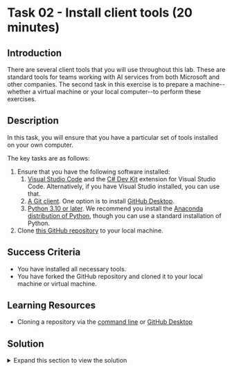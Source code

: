 # Task 02 - Install client tools (20 minutes)

## Introduction

There are several client tools that you will use throughout this lab. These are standard tools for teams working with AI services from both Microsoft and other companies. The second task in this exercise is to prepare a machine--whether a virtual machine or your local computer--to perform these exercises.

## Description

In this task, you will ensure that you have a particular set of tools installed on your own computer.

The key tasks are as follows:

1. Ensure that you have the following software installed:
   1. [Visual Studio Code](https://code.visualstudio.com/) and the [C# Dev Kit](https://marketplace.visualstudio.com/items?itemName=ms-dotnettools.csdevkit) extension for Visual Studio Code. Alternatively, if you have Visual Studio installed, you can use that.
   2. [A Git client](https://git-scm.com/download/). One option is to install [GitHub Desktop](https://desktop.github.com/).
   3. [Python 3.10 or later](https://www.python.org/downloads/). We recommend you install the [Anaconda distribution of Python](https://anaconda.com/download), though you can use a standard installation of Python.
2. Clone [this GitHub repository](https://github.com/microsoft/TechExcel-Implementing-automation-practices-using-Azure-OpenAI) to your local machine.

## Success Criteria

- You have installed all necessary tools.
- You have forked the GitHub repository and cloned it to your local machine or virtual machine.

## Learning Resources

- Cloning a repository via the [command line](https://docs.github.com/en/github/creating-cloning-and-archiving-repositories/cloning-a-repository) or [GitHub Desktop](https://docs.github.com/en/desktop/contributing-and-collaborating-using-github-desktop/cloning-a-repository-from-github-to-github-desktop)

## Solution

<details>
<summary>Expand this section to view the solution</summary>

- To clone a repository, use the command `git clone https://github.com/microsoft/TechExcel-Implementing-automation-practices-using-Azure-OpenAI` in the directory you would like to use.

</details>
